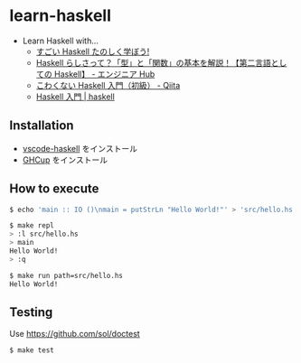 # learn-haskell

- Learn Haskell with...
  - [すごい Haskell たのしく学ぼう!](https://www.amazon.co.jp/dp/4274068854)
  - [Haskell らしさって？「型」と「関数」の基本を解説！【第二言語としての Haskell】 \- エンジニア Hub](https://eh-career.com/engineerhub/entry/2017/08/25/110000)
  - [こわくない Haskell 入門（初級） \- Qiita](https://qiita.com/arowM/items/9ebfb7cafecd99290663)
  - [Haskell 入門 \| haskell](https://lotz84.github.io/haskell/)

## Installation

- [vscode-haskell](https://marketplace.visualstudio.com/items?itemName=haskell.haskell) をインストール
- [GHCup](https://www.haskell.org/ghcup/) をインストール

## How to execute

```sh
$ echo 'main :: IO ()\nmain = putStrLn "Hello World!"' > 'src/hello.hs'

$ make repl
> :l src/hello.hs
> main
Hello World!
> :q

$ make run path=src/hello.hs
Hello World!
```

## Testing

Use https://github.com/sol/doctest

```sh
$ make test
```
